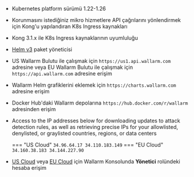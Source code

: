 * Kubernetes platform sürümü 1.22-1.26
* Korunmasını istediğiniz mikro hizmetlere API çağrılarını yönlendirmek için Kong'u yapılandıran K8s Ingress kaynakları
* Kong 3.1.x ile K8s Ingress kaynaklarının uyumluluğu
* [Helm v3](https://helm.sh/) paket yöneticisi
* US Wallarm Bulutu ile çalışmak için `https://us1.api.wallarm.com` adresine veya EU Wallarm Bulutu ile çalışmak için `https://api.wallarm.com` adresine erişim
* Wallarm Helm grafiklerini eklemek için `https://charts.wallarm.com` adresine erişim
* Docker Hub'daki Wallarm depolarına `https://hub.docker.com/r/wallarm` adresinden erişim
* Access to the IP addresses below for downloading updates to attack detection rules, as well as retrieving precise IPs for your allowlisted, denylisted, or graylisted countries, regions, or data centers

    === "US Cloud"
        ```
        34.96.64.17
        34.110.183.149
        ```
    === "EU Cloud"
        ```
        34.160.38.183
        34.144.227.90
        ```
* [US Cloud](https://us1.my.wallarm.com/) veya [EU Cloud](https://my.wallarm.com/) için Wallarm Konsolunda **Yönetici** rolündeki hesaba erişim